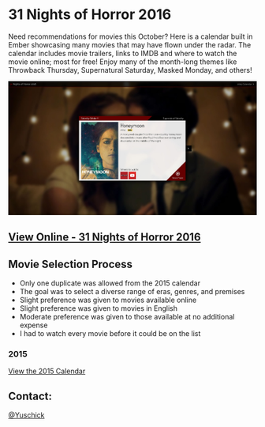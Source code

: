 # 31 Nights of Horror 2016
Need recommendations for movies this October? Here is a calendar built in Ember showcasing many movies that may have flown under the radar. The calendar includes movie trailers, links to IMDB and where to watch the movie online; most for free! Enjoy many of the month-long themes like Throwback Thursday, Supernatural Saturday, Masked Monday, and others!

[![31 Nights of Horror 2016](https://github.com/yuschick/31-Nights-of-Horror-2016/raw/master/screenshot.jpg)](http://www.danyuschick.com/31-nights-of-horror/)

## [View Online - 31 Nights of Horror 2016](http://www.danyuschick.com/31-nights-of-horror/)

## Movie Selection Process
- Only one duplicate was allowed from the 2015 calendar
- The goal was to select a diverse range of eras, genres, and premises
- Slight preference was given to movies available online
- Slight preference was given to movies in English
- Moderate preference was given to those available at no additional expense
- I had to watch every movie before it could be on the list

### 2015
[View the 2015 Calendar](http://codepen.io/Yuschick/full/VvPrVp/)

## Contact:
[@Yuschick](http://www.twitter.com/yuschick)
